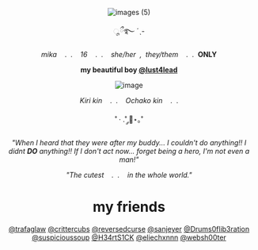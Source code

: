 <div align="center">
    <img ![images (5)](https://github.com/user-attachments/assets/6e6334d6-9f55-4788-be00-d2eeac1d099d)
</div>
  
  ![images (5)](https://github.com/user-attachments/assets/6e6334d6-9f55-4788-be00-d2eeac1d099d)

<div align="center">
ೄྀ࿐ ˊˎ-

*mika*&nbsp;&nbsp;&nbsp;&nbsp;.&nbsp;&nbsp;.&nbsp;&nbsp;&nbsp;&nbsp;*16*&nbsp;&nbsp;&nbsp;&nbsp;.&nbsp;&nbsp;.&nbsp;&nbsp;&nbsp;&nbsp;*she/her&nbsp;&nbsp;,&nbsp;&nbsp;they/them*&nbsp;&nbsp;&nbsp;&nbsp;.&nbsp;&nbsp;.&nbsp;&nbsp;**ONLY**

**my beautiful boy [@lust4lead](https://github.com/lust4lead)**

</div>

![image](https://github.com/user-attachments/assets/8c77bcab-ccff-4696-8266-5bc63cd1beaa)

*Kiri kin*&nbsp;&nbsp;&nbsp;&nbsp;.&nbsp;&nbsp;.&nbsp;&nbsp;&nbsp;&nbsp;*Ochako kin*&nbsp;&nbsp;&nbsp;&nbsp;.&nbsp;&nbsp;.

˚ · .˚ ༘🦋⋆｡˚

*"When I heard that they were after my buddy... I couldn't do anything!! I didnt **DO** anything!! If I don't act now... forget being a hero, I'm not even a man!"*

*"The cutest&nbsp;&nbsp;&nbsp;&nbsp;.&nbsp;&nbsp;.&nbsp;&nbsp;&nbsp;&nbsp;in the whole world."*
# my friends
[@trafaglaw](https://github.com/trafaglaw) [@crittercubs](https://github.com/crittercubs) [@reversedcurse](https://github.com/reversedcurse) [@sanjeyer](https://github.com/sanjeyer) [@Drums0flib3ration](https://github.com/Drums0flib3ration) [@suspicioussoup](https://github.com/suspicioussoup) [@H34rtS1CK](https://github.com/H34rtS1CK) [@eliechxnnn](https://github.com/eliechxnnn) [@websh00ter](https://github.com/websh00ter) 
